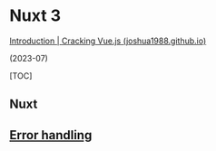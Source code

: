 # Nuxt 3

[Introduction | Cracking Vue.js (joshua1988.github.io)](https://joshua1988.github.io/vue-camp/nuxt/intro.html)

 (2023-07)

[TOC]

## Nuxt 



## [Error handling](errorhandling/errorhandling.html)

